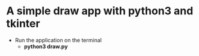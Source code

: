 # A simple draw app with python3 and tkinter

- Run the application on the terminal
     - **python3 draw.py**
